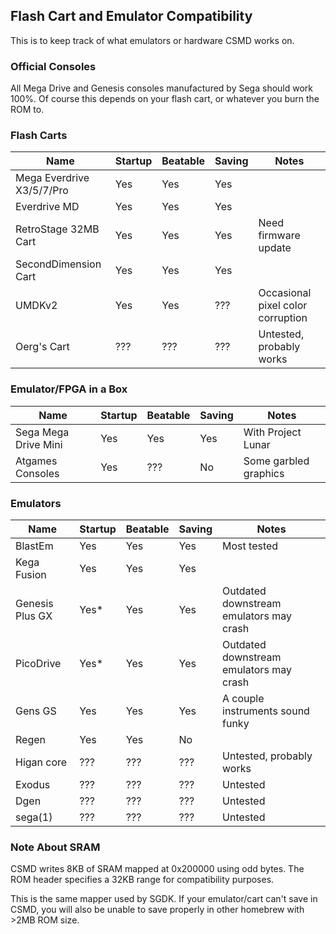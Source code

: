 ## Flash Cart and Emulator Compatibility
This is to keep track of what emulators or hardware CSMD works on.

### Official Consoles
All Mega Drive and Genesis consoles manufactured by Sega should work 100%.
Of course this depends on your flash cart, or whatever you burn the ROM to.

### Flash Carts
| Name                      | Startup | Beatable | Saving | Notes                             |
|---------------------------|---------|----------|--------|-----------------------------------|
| Mega Everdrive X3/5/7/Pro | Yes     | Yes      | Yes    |                                   |
| Everdrive MD              | Yes     | Yes      | Yes    |                                   |
| RetroStage 32MB Cart      | Yes     | Yes      | Yes    | Need firmware update              |
| SecondDimension Cart      | Yes     | Yes      | Yes    |                                   |
| UMDKv2                    | Yes     | Yes      | ???    | Occasional pixel color corruption |
| Oerg's Cart               | ???     | ???      | ???    | Untested, probably works          |

### Emulator/FPGA in a Box
| Name                 | Startup | Beatable | Saving | Notes                 |
|----------------------|---------|----------|--------|-----------------------|
| Sega Mega Drive Mini | Yes     | Yes      | Yes    | With Project Lunar    |
| Atgames Consoles     | Yes     | ???      | No     | Some garbled graphics |

### Emulators
| Name            | Startup | Beatable | Saving | Notes                                   |
|-----------------|---------|----------|--------|-----------------------------------------|
| BlastEm         | Yes     | Yes      | Yes    | Most tested                             |
| Kega Fusion     | Yes     | Yes      | Yes    |                                         |
| Genesis Plus GX | Yes\*   | Yes      | Yes    | Outdated downstream emulators may crash |
| PicoDrive       | Yes\*   | Yes      | Yes    | Outdated downstream emulators may crash |
| Gens GS         | Yes     | Yes      | Yes    | A couple instruments sound funky        |
| Regen           | Yes     | Yes      | No     |                                         |
| Higan core      | ???     | ???      | ???    | Untested, probably works                |
| Exodus          | ???     | ???      | ???    | Untested                                |
| Dgen            | ???     | ???      | ???    | Untested                                |
| sega(1)         | ???     | ???      | ???    | Untested                                |

### Note About SRAM
CSMD writes 8KB of SRAM mapped at 0x200000 using odd bytes.
The ROM header specifies a 32KB range for compatibility purposes.

This is the same mapper used by SGDK. If your emulator/cart can't save in CSMD,
you will also be unable to save properly in other homebrew with >2MB ROM size.
